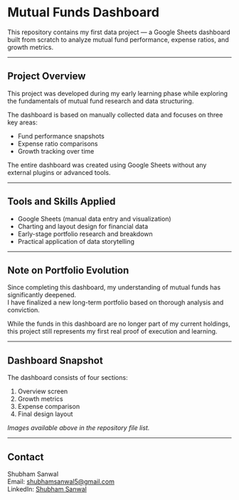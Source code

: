 # Mutual Funds Dashboard

This repository contains my first data project — a Google Sheets dashboard built from scratch to analyze mutual fund performance, expense ratios, and growth metrics.

---

## Project Overview

This project was developed during my early learning phase while exploring the fundamentals of mutual fund research and data structuring.

The dashboard is based on manually collected data and focuses on three key areas:

- Fund performance snapshots
- Expense ratio comparisons
- Growth tracking over time

The entire dashboard was created using Google Sheets without any external plugins or advanced tools.

---

## Tools and Skills Applied

- Google Sheets (manual data entry and visualization)
- Charting and layout design for financial data
- Early-stage portfolio research and breakdown
- Practical application of data storytelling

---

## Note on Portfolio Evolution

Since completing this dashboard, my understanding of mutual funds has significantly deepened.  
I have finalized a new long-term portfolio based on thorough analysis and conviction.

While the funds in this dashboard are no longer part of my current holdings, this project still represents my first real proof of execution and learning.

---

## Dashboard Snapshot

The dashboard consists of four sections:

1. Overview screen  
2. Growth metrics
3. Expense comparison  
4. Final design layout

_Images available above in the repository file list._

---

## Contact

Shubham Sanwal  
Email: shubhamsanwal5@gmail.com  
LinkedIn: [Shubham Sanwal](https://www.linkedin.com/in/shubham-sanwal)
